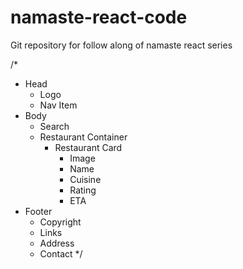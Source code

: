 # namaste-react-code

Git repository for follow along of namaste react series

/*

- Head
  - Logo
  - Nav Item
- Body
  - Search
  - Restaurant Container
    - Restaurant Card
      - Image
      - Name
      - Cuisine
      - Rating
      - ETA
- Footer
  - Copyright
  - Links
  - Address
  - Contact
*/
